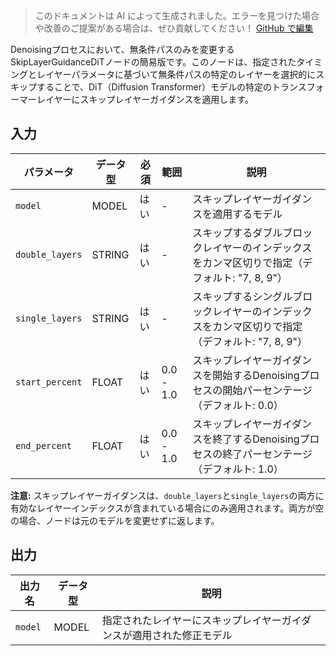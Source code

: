 > このドキュメントは AI によって生成されました。エラーを見つけた場合や改善のご提案がある場合は、ぜひ貢献してください！ [GitHub で編集](https://github.com/Comfy-Org/embedded-docs/blob/main/comfyui_embedded_docs/docs/SkipLayerGuidanceDiTSimple/ja.md)

Denoisingプロセスにおいて、無条件パスのみを変更するSkipLayerGuidanceDiTノードの簡易版です。このノードは、指定されたタイミングとレイヤーパラメータに基づいて無条件パスの特定のレイヤーを選択的にスキップすることで、DiT（Diffusion Transformer）モデルの特定のトランスフォーマーレイヤーにスキップレイヤーガイダンスを適用します。

## 入力

| パラメータ | データ型 | 必須 | 範囲 | 説明 |
|-----------|-----------|----------|-------|-------------|
| `model` | MODEL | はい | - | スキップレイヤーガイダンスを適用するモデル |
| `double_layers` | STRING | はい | - | スキップするダブルブロックレイヤーのインデックスをカンマ区切りで指定（デフォルト: "7, 8, 9"） |
| `single_layers` | STRING | はい | - | スキップするシングルブロックレイヤーのインデックスをカンマ区切りで指定（デフォルト: "7, 8, 9"） |
| `start_percent` | FLOAT | はい | 0.0 - 1.0 | スキップレイヤーガイダンスを開始するDenoisingプロセスの開始パーセンテージ（デフォルト: 0.0） |
| `end_percent` | FLOAT | はい | 0.0 - 1.0 | スキップレイヤーガイダンスを終了するDenoisingプロセスの終了パーセンテージ（デフォルト: 1.0） |

**注意:** スキップレイヤーガイダンスは、`double_layers`と`single_layers`の両方に有効なレイヤーインデックスが含まれている場合にのみ適用されます。両方が空の場合、ノードは元のモデルを変更せずに返します。

## 出力

| 出力名 | データ型 | 説明 |
|-------------|-----------|-------------|
| `model` | MODEL | 指定されたレイヤーにスキップレイヤーガイダンスが適用された修正モデル |
